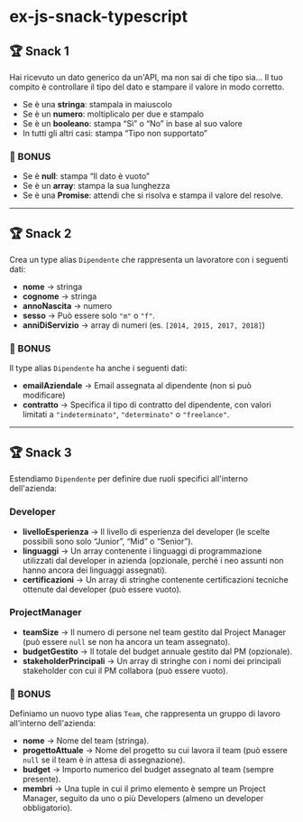 # ex-js-snack-typescript

## 🏆 Snack 1
Hai ricevuto un dato generico da un'API, ma non sai di che tipo sia… Il tuo compito è controllare il tipo del dato e stampare il valore in modo corretto.

- Se è una **stringa**: stampala in maiuscolo
- Se è un **numero**: moltiplicalo per due e stampalo
- Se è un **booleano**: stampa “Sì” o “No” in base al suo valore
- In tutti gli altri casi: stampa “Tipo non supportato”

### 🎯 BONUS
- Se è **null**: stampa “Il dato è vuoto”
- Se è un **array**: stampa la sua lunghezza
- Se è una **Promise**: attendi che si risolva e stampa il valore del resolve.

---

## 🏆 Snack 2
Crea un type alias `Dipendente` che rappresenta un lavoratore con i seguenti dati:

- **nome** → stringa
- **cognome** → stringa
- **annoNascita** → numero
- **sesso** → Può essere solo `"m"` o `"f"`.
- **anniDiServizio** → array di numeri (es. `[2014, 2015, 2017, 2018]`)

### 🎯 BONUS
Il type alias `Dipendente` ha anche i seguenti dati:

- **emailAziendale** → Email assegnata al dipendente (non si può modificare)
- **contratto** → Specifica il tipo di contratto del dipendente, con valori limitati a `"indeterminato"`, `"determinato"` o `"freelance"`.

---

## 🏆 Snack 3
Estendiamo `Dipendente` per definire due ruoli specifici all'interno dell'azienda:

### Developer
- **livelloEsperienza** → Il livello di esperienza del developer (le scelte possibili sono solo “Junior”, “Mid” o “Senior”).
- **linguaggi** → Un array contenente i linguaggi di programmazione utilizzati dal developer in azienda (opzionale, perché i neo assunti non hanno ancora dei linguaggi assegnati).
- **certificazioni** → Un array di stringhe contenente certificazioni tecniche ottenute dal developer (può essere vuoto).

### ProjectManager
- **teamSize** → Il numero di persone nel team gestito dal Project Manager (può essere `null` se non ha ancora un team assegnato).
- **budgetGestito** → Il totale del budget annuale gestito dal PM (opzionale).
- **stakeholderPrincipali** → Un array di stringhe con i nomi dei principali stakeholder con cui il PM collabora (può essere vuoto).

### 🎯 BONUS
Definiamo un nuovo type alias `Team`, che rappresenta un gruppo di lavoro all'interno dell'azienda:

- **nome** → Nome del team (stringa).
- **progettoAttuale** → Nome del progetto su cui lavora il team (può essere `null` se il team è in attesa di assegnazione).
- **budget** → Importo numerico del budget assegnato al team (sempre presente).
- **membri** → Una tuple in cui il primo elemento è sempre un Project Manager, seguito da uno o più Developers (almeno un developer obbligatorio).
